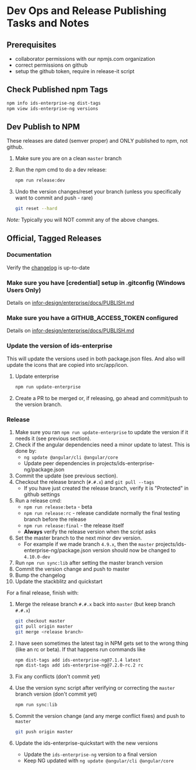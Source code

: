 # Dev Ops and Release Publishing Tasks and Notes

## Prerequisites

- collaborator permissions with our npmjs.com organization
- correct permissions on github
- setup the github token, require in release-it script

## Check Published npm Tags

```bash
npm info ids-enterprise-ng dist-tags
npm view ids-enterprise-ng versions
```

## Dev Publish to NPM

These releases are dated (semver proper) and ONLY published to npm, not github.

1. Make sure you are on a clean `master` branch
1. Run the npm cmd to do a dev release:

    ```sh
    npm run release:dev
    ```

1. Undo the version changes/reset your branch (unless you specifically want to commit and push - rare)

    ```sh
    git reset --hard
    ```

*Note:* Typically you will NOT commit any of the above changes.

## Official, Tagged Releases

### Documentation

Verify the [changelog](docs/changelog) is up-to-date

### Make sure you have [credential] setup in .gitconfig  (Windows Users Only)

Details on [infor-design/enterprise/docs/PUBLISH.md](https://github.com/infor-design/enterprise/blob/master/docs/PUBLISH.md#make-sure-you-have-credential-setup-in-gitconfig--windows-users-only)

### Make sure you have a GITHUB_ACCESS_TOKEN configured

Details on [infor-design/enterprise/docs/PUBLISH.md](https://github.com/infor-design/enterprise/blob/master/docs/PUBLISH.md#make-sure-you-have-a-github_access_token-configured)

### Update the version of ids-enterprise

This will update the versions used in both package.json files. And also will update the icons that
are copied into src/app/icon.

1. Update enterprise

    ```sh
    npm run update-enterprise
    ```

1. Create a PR to be merged or, if releasing, go ahead and commit/push to the version branch.

### Release

1. Make sure you ran `npm run update-enterprise` to update the version if it needs it (see previous section).
1. Check if the angular dependencies need a minor update to latest. This is done by:
    - `ng update @angular/cli @angular/core`
    - Update peer dependencies in projects/ids-enterprise-ng/package.json
1. Commit the update (see previous section).
1. Checkout the release branch (`#.#.x`) and `git pull --tags`
    - If you have just created the release branch, verify it is "Protected" in github settings
1. Run a release cmd:
    - `npm run release:beta` - beta
    - `npm run release:rc` - release candidate normally the final testing branch before the release
    - `npm run release:final` - the release itself
    - **Always** verify the release version when the script asks
1. Set the master branch to the next minor dev version.
    - For example if we made branch `4.9.x`, then the `master` projects/ids-enterprise-ng/package.json version should now be changed to `4.10.0-dev`
1. Run `npm run sync:lib` after setting the master branch version
1. Commit the version change and push to master
1. Bump the changelog
1. Update the stackblitz and quickstart

For a final release, finish with:

1. Merge the release branch `#.#.x` back into `master` (but keep branch `#.#.x`)

    ```sh
    git checkout master
    git pull origin master
    git merge <release branch>
    ```

1. I have seen sometimes the latest tag in NPM gets set to the wrong thing (like an rc or beta). If that happens run commands like

    ```sh
    npm dist-tags add ids-enterprise-ng@7.1.4 latest
    npm dist-tags add ids-enterprise-ng@7.2.0-rc.2 rc
    ```

1. Fix any conflicts (don't commit yet)
1. Use the version sync script after verifying or correcting the `master` branch version (don't commit yet)

    ```sh
    npm run sync:lib
    ```

1. Commit the version change (and any merge conflict fixes) and push to `master`

    ```sh
    git push origin master
    ```

1. Update the ids-enterprise-quickstart with the new versions
    - Update the `ids-enterprise-ng` version to a final version
    - Keep NG updated with `ng update @angular/cli @angular/core`
